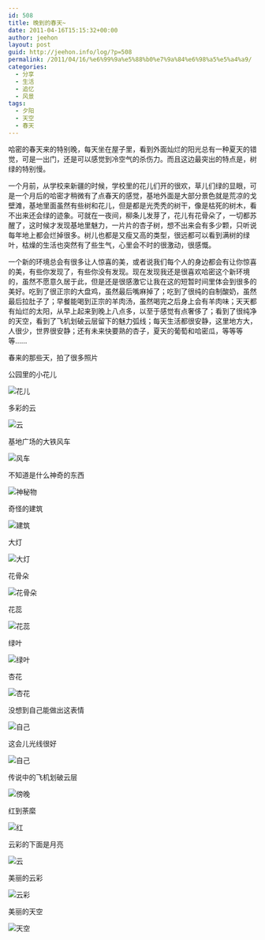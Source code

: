 ```yaml
---
id: 508
title: 晚到的春天~
date: 2011-04-16T15:15:32+00:00
author: jeehon
layout: post
guid: http://jeehon.info/log/?p=508
permalink: /2011/04/16/%e6%99%9a%e5%88%b0%e7%9a%84%e6%98%a5%e5%a4%a9/
categories:
  - 分享
  - 生活
  - 追忆
  - 风景
tags:
  - 夕阳
  - 天空
  - 春天
---
```

哈密的春天来的特别晚，每天坐在屋子里，看到外面灿烂的阳光总有一种夏天的错觉，可是一出门，还是可以感觉到冷空气的杀伤力。而且这边最突出的特点是，树绿的特别慢。

一个月前，从学校来新疆的时候，学校里的花儿们开的很欢，草儿们绿的显眼，可是一个月后的哈密才稍微有了点春天的感觉，基地外面是大部分景色就是荒凉的戈壁滩，基地里面虽然有些树和花儿，但是都是光秃秃的树干，像是枯死的树木，看不出来还会绿的迹象。可就在一夜间，柳条儿发芽了，花儿有花骨朵了，一切都苏醒了，这时候才发现基地里魅力，一片片的杏子树，想不出来会有多少颗，只听说每年地上都会烂掉很多。树儿也都是又瘦又高的类型，很远都可以看到满树的绿叶，枯燥的生活也突然有了些生气，心里会不时的很激动，很感慨。

一个新的环境总会有很多让人惊喜的美，或者说我们每个人的身边都会有让你惊喜的美，有些你发现了，有些你没有发现。现在发现我还是很喜欢哈密这个新环境的，虽然不愿意久居于此，但是还是很感激它让我在这的短暂时间里体会到很多的美好。吃到了很正宗的大盘鸡，虽然最后嘴麻掉了；吃到了很纯的自制酸奶，虽然最后拉肚子了；早餐能喝到正宗的羊肉汤，虽然喝完之后身上会有羊肉味；天天都有灿烂的太阳，从早上起来到晚上八点多，以至于感觉有点奢侈了；看到了很纯净的天空，看到了飞机划破云层留下的魅力弧线；每天生活都很安静，这里地方大，人很少，世界很安静；还有未来快要熟的杏子，夏天的葡萄和哈密瓜，等等等等……
  
<!--more-->


  
春来的那些天，拍了很多照片
  
公园里的小花儿
  
![花儿](http://pic.yupoo.com/jeehon/AZknltHN/medium.jpg)
  
多彩的云
  
![云](http://pic.yupoo.com/jeehon/AZknvsP6/medium.jpg)
  
基地广场的大铁风车
  
![风车](http://pic.yupoo.com/jeehon/AZknGzOB/medium.jpg)
  
不知道是什么神奇的东西
  
![神秘物](http://pic.yupoo.com/jeehon/AZknKjOH/medium.jpg)
  
奇怪的建筑
  
![建筑](http://pic.yupoo.com/jeehon/AZkogVIN/medium.jpg)
  
大灯
  
![大灯](http://pic.yupoo.com/jeehon/AZkorssu/medium.jpg)
  
花骨朵
  
![花骨朵](http://pic.yupoo.com/jeehon/AZkoEzD4/medium.jpg)
  
花蕊
  
![花蕊](http://pic.yupoo.com/jeehon/AZkoKTES/medium.jpg)
  
绿叶
  
![绿叶](http://pic.yupoo.com/jeehon/AZkp2BJf/medium.jpg)
  
杏花
  
![杏花](http://pic.yupoo.com/jeehon/AZkpfFl4/medium.jpg)
  
没想到自己能做出这表情
  
![自己](http://pic.yupoo.com/jeehon/AZkpKPip/medium.jpg)
  
这会儿光线很好
  
![自己](http://pic.yupoo.com/jeehon/AZkqnvPm/medium.jpg)
  
传说中的飞机划破云层
  
![傍晚](http://pic.yupoo.com/jeehon/AZkrqa8J/medium.jpg)
  
红到荼縻
  
![红](http://pic.yupoo.com/jeehon/AZUd1BvF/medium.jpg)
  
云彩的下面是月亮
  
![云](http://pic.yupoo.com/jeehon/AZUcVslC/medium.jpg)
  
美丽的云彩
  
![云彩](http://pic.yupoo.com/jeehon/AZUcTb7N/medium.jpg)
  
美丽的天空
  
![天空](http://pic.yupoo.com/jeehon/AZUcQa5D/medium.jpg)